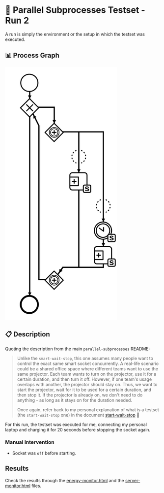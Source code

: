 # 🧪 Parallel Subprocesses Testset - Run 2

A run is simply the environment or the setup in which the testset was executed.

## 📊 Process Graph

![Process Diagram](https://raw.githubusercontent.com/ylkhayat/smart-socket-service/main/docs/testsets/parallel-subprocesses/parallel-subprocesses.svg)

## 📋 Description

Quoting the description from the main `parallel-subprocesses` README:

> Unlike the `smart-wait-stop`, this one assumes many people want to control the exact same smart socket concurrently. A real-life scenario could be a shared office space where different teams want to use the same projector. Each team wants to turn on the projector, use it for a certain duration, and then turn it off. However, if one team's usage overlaps with another, the projector should stay on. Thus, we want to start the projector, wait for it to be used for a certain duration, and then stop it. If the projector is already on, we don't need to do anything - as long as it stays on for the duration needed.
>
> Once again, refer back to my personal explanation of what is a testset (the `start-wait-stop` one) in the document [start-wait-stop](https://raw.githubusercontent.com/ylkhayat/smart-socket-service/main/docs/testsets/start-wait-stop.pdf) 🚀

For this run, the testset was executed for me, connecting my personal laptop and charging it for 20 seconds before stopping the socket again.

### Manual Intervention

- Socket was `off` before starting.

## Results

Check the results through the [energy-monitor.html](https://ylkhayat.github.io/smart-socket-service/testsets/#parallel-processes/run-1/energy-monitor.html) and the [server-monitor.html](https://ylkhayat.github.io/smart-socket-service/testsets/#parallel-processes/run-1/server-monitor.html) files.
